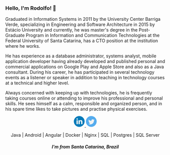 <!--
**RodolfoDella/rodolfodella** is a ✨ _special_ ✨ repository because its `README.md` (this file) appears on your GitHub profile.

Here are some ideas to get you started:

- 🔭 I’m currently working on ...
- 🌱 I’m currently learning ...
- 👯 I’m looking to collaborate on ...
- 🤔 I’m looking for help with ...
- 💬 Ask me about ...
- 📫 How to reach me: ...
- 😄 Pronouns: ...
- ⚡ Fun fact: ...
-->

### Hello, I'm Rodolfo! 👋

Graduated in Information Systems in 2011 by the University Center Barriga Verde, specializing in Engineering and Software Architecture in 2015 by Estácio University and currently, he was master's degree in the Post-Graduate Program in Information and Communication Technologies at the Federal University of Santa Catarina, has a CTO position at the institution where he works.

He has experience as a database administrator, systems analyst, mobile application developer having already developed and published personal and commercial applications on Google Play and Apple Store and also as a Java consultant. During his career, he has participated in several technology events as a listener or speaker in addition to teaching in technology courses at a technical and higher level.

Always concerned with keeping up with technologies, he is frequently taking courses online or attending to improve his professional and personal skills. He sees himself as a calm, responsible and organized person, and in his spare time likes to take pictures and practise physical exercises. 


<p align="center">
  <a
    href="https://www.linkedin.com/in/rodolfofaquin/?locale=en_US" 
    alt="LinkedIn"
    target="blank"
  >
  <svg version="1.1" id="Capa_1" xmlns="http://www.w3.org/2000/svg" width="34" height="34" xmlns:xlink="http://www.w3.org/1999/xlink" x="0px" y="0px"
	 viewBox="0 0 112.196 112.196" style="enable-background:new 0 0 112.196 112.196;" xml:space="preserve">
<g>
	<circle style="fill:#007AB9;" cx="56.098" cy="56.097" r="56.098"/>
	<g>
		<path style="fill:#F1F2F2;" d="M89.616,60.611v23.128H76.207V62.161c0-5.418-1.936-9.118-6.791-9.118
			c-3.705,0-5.906,2.491-6.878,4.903c-0.353,0.862-0.444,2.059-0.444,3.268v22.524H48.684c0,0,0.18-36.546,0-40.329h13.411v5.715
			c-0.027,0.045-0.065,0.089-0.089,0.132h0.089v-0.132c1.782-2.742,4.96-6.662,12.085-6.662
			C83.002,42.462,89.616,48.226,89.616,60.611L89.616,60.611z M34.656,23.969c-4.587,0-7.588,3.011-7.588,6.967
			c0,3.872,2.914,6.97,7.412,6.97h0.087c4.677,0,7.585-3.098,7.585-6.97C42.063,26.98,39.244,23.969,34.656,23.969L34.656,23.969z
			 M27.865,83.739H41.27V43.409H27.865V83.739z"/>
	</g>
</g>
</svg>
</a>
<a
    href="https://twitter.com/rodolfodella" 
    alt="Twitter"
    target="blank"
  >
<svg version="1.1" id="Capa_1" xmlns="http://www.w3.org/2000/svg" width="34" height="34" xmlns:xlink="http://www.w3.org/1999/xlink" x="0px" y="0px"
	 viewBox="0 0 112.197 112.197" style="enable-background:new 0 0 112.197 112.197;" xml:space="preserve">
<g>
	<circle style="fill:#55ACEE;" cx="56.099" cy="56.098" r="56.098"/>
	<g>
		<path style="fill:#F1F2F2;" d="M90.461,40.316c-2.404,1.066-4.99,1.787-7.702,2.109c2.769-1.659,4.894-4.284,5.897-7.417
			c-2.591,1.537-5.462,2.652-8.515,3.253c-2.446-2.605-5.931-4.233-9.79-4.233c-7.404,0-13.409,6.005-13.409,13.409
			c0,1.051,0.119,2.074,0.349,3.056c-11.144-0.559-21.025-5.897-27.639-14.012c-1.154,1.98-1.816,4.285-1.816,6.742
			c0,4.651,2.369,8.757,5.965,11.161c-2.197-0.069-4.266-0.672-6.073-1.679c-0.001,0.057-0.001,0.114-0.001,0.17
			c0,6.497,4.624,11.916,10.757,13.147c-1.124,0.308-2.311,0.471-3.532,0.471c-0.866,0-1.705-0.083-2.523-0.239
			c1.706,5.326,6.657,9.203,12.526,9.312c-4.59,3.597-10.371,5.74-16.655,5.74c-1.08,0-2.15-0.063-3.197-0.188
			c5.931,3.806,12.981,6.025,20.553,6.025c24.664,0,38.152-20.432,38.152-38.153c0-0.581-0.013-1.16-0.039-1.734
			C86.391,45.366,88.664,43.005,90.461,40.316L90.461,40.316z"/>
	</g>
</g>
</svg>

  </a>
</p>


<p align="center">
  Java | Android | Angular | Docker | Nginx | SQL | Postgres | SQL Server
</p>
<h5 align="center"> I'm from <b>Santa Catarina</b>, <b>Brazil</b>  
</h5>
